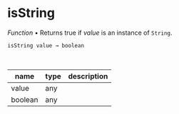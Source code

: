 # isString

_Function_ &bull; Returns true if _value_ is an instance of `String`.

<pre><code>isString value &rarr; boolean</code></pre>
<br>

| name | type | description |
|------|------|-------------|
|value|any||
|boolean|any||



